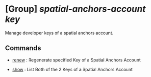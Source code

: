 # [Group] _spatial-anchors-account key_

Manage developer keys of a spatial anchors account.

## Commands

- [renew](/Commands/spatial-anchors-account/key/_renew.md)
: Regenerate specified Key of a Spatial Anchors Account

- [show](/Commands/spatial-anchors-account/key/_show.md)
: List Both of the 2 Keys of a Spatial Anchors Account
